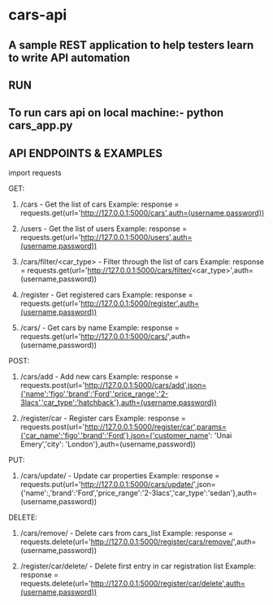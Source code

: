 # cars-api
A sample REST application to help testers learn to write API automation 
----
RUN
-----
To run cars api on local machine:- python cars_app.py
-------------------------
API ENDPOINTS & EXAMPLES
----------------------------
import requests

GET:
1. /cars                    - Get the list of cars
   Example: response = requests.get(url='http://127.0.0.1:5000/cars',auth=(username,password))

2. /users                   - Get the list of users
   Example: response = requests.get(url='http://127.0.0.1:5000/users',auth=(username,password))

3. /cars/filter/<car_type>  - Filter through the list of cars
   Example: response = requests.get(url='http://127.0.0.1:5000/cars/filter/<car_type>',auth=(username,password))

4. /register                - Get registered cars
   Example: response = requests.get(url='http://127.0.0.1:5000/register',auth=(username,password))

5. /cars/<name>             - Get cars by name
   Example: response = requests.get(url='http://127.0.0.1:5000/cars/<name>',auth=(username,password))

POST:
1. /cars/add                - Add new cars 
   Example: response = requests.post(url='http://127.0.0.1:5000/cars/add',json={'name':'figo','brand':'Ford','price_range':'2-3lacs','car_type':'hatchback'},auth=(username,password))

2. /register/car            - Register cars
   Example: response = requests.post(url='http://127.0.0.1:5000/register/car',params={'car_name':'figo','brand':'Ford'},json={'customer_name': 'Unai Emery','city': 'London'},auth=(username,password))

PUT:
1. /cars/update/<name>      - Update car properties 
   Example: response = requests.put(url='http://127.0.0.1:5000/cars/update/<name>',json={'name':<name>,'brand':'Ford','price_range':'2-3lacs','car_type':'sedan'},auth=(username,password))

DELETE:
1. /cars/remove/<name>      - Delete cars from cars_list 
   Example: response = requests.delete(url='http://127.0.0.1:5000/register/cars/remove/<name>',auth=(username,password))

2. /register/car/delete/     - Delete first entry in car registration list
   Example: response = requests.delete(url='http://127.0.0.1:5000/register/car/delete',auth=(username,password))
